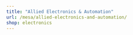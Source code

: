 ```yaml
---
title: "Allied Electronics & Automation"
url: /mesa/allied-electronics-and-automation/
shop: electronics
---
```

